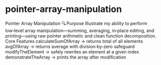 # pointer-array-manipulation
 Pointer Array Manipulation 🔍 Purpose Illustrate my ability to perform low‑level array manipulation—summing, averaging, in‑place editing, and printing—using raw pointer arithmetic and clean function decomposition.  Core Features  calculateSumOfArray → returns total of all elements  avgOfArray → returns average with division‑by‑zero safeguard  modifyTheElement → safely rewrites an element at a given index  demonstrateTheArray → prints the array after modification
